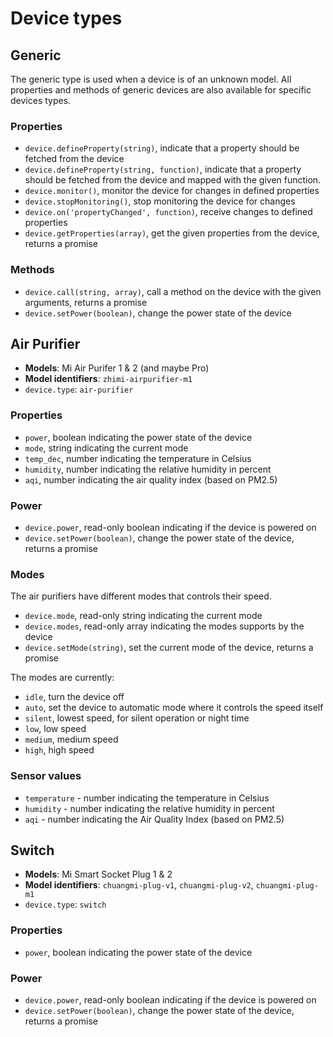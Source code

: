 # Device types

## Generic

The generic type is used when a device is of an unknown model. All properties
and methods of generic devices are also available for specific devices types.

### Properties

* `device.defineProperty(string)`, indicate that a property should be fetched from the device
* `device.defineProperty(string, function)`, indicate that a property should be fetched from the device and mapped with the given function.
* `device.monitor()`, monitor the device for changes in defined properties
* `device.stopMonitoring()`, stop monitoring the device for changes
* `device.on('propertyChanged', function)`, receive changes to defined properties
* `device.getProperties(array)`, get the given properties from the device, returns a promise

### Methods

* `device.call(string, array)`, call a method on the device with the given arguments, returns a promise
* `device.setPower(boolean)`, change the power state of the device

## Air Purifier

* **Models**: Mi Air Purifer 1 & 2 (and maybe Pro)
* **Model identifiers**: `zhimi-airpurifier-m1`
* `device.type`: `air-purifier`

### Properties

* `power`, boolean indicating the power state of the device
* `mode`, string indicating the current mode
* `temp_dec`, number indicating the temperature in Celsius
* `humidity`, number indicating the relative humidity in percent
* `aqi`, number indicating the air quality index (based on PM2.5)

### Power

* `device.power`, read-only boolean indicating if the device is powered on
* `device.setPower(boolean)`, change the power state of the device, returns a promise

### Modes

The air purifiers have different modes that controls their speed.

* `device.mode`, read-only string indicating the current mode
* `device.modes`, read-only array indicating the modes supports by the device
* `device.setMode(string)`, set the current mode of the device, returns a promise

The modes are currently:

* `idle`, turn the device off
* `auto`, set the device to automatic mode where it controls the speed itself
* `silent`, lowest speed, for silent operation or night time
* `low`, low speed
* `medium`, medium speed
* `high`, high speed

### Sensor values

* `temperature` - number indicating the temperature in Celsius
* `humidity` - number indicating the relative humidity in percent
* `aqi` - number indicating the Air Quality Index (based on PM2.5)

## Switch

* **Models**: Mi Smart Socket Plug 1 & 2
* **Model identifiers**: `chuangmi-plug-v1`, `chuangmi-plug-v2`, `chuangmi-plug-m1`
* `device.type`: `switch`

### Properties

* `power`, boolean indicating the power state of the device

### Power

* `device.power`, read-only boolean indicating if the device is powered on
* `device.setPower(boolean)`, change the power state of the device, returns a promise
